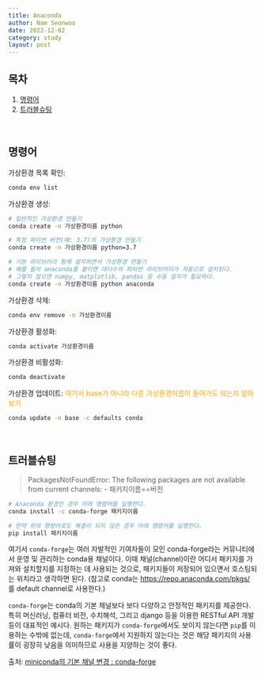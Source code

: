 ```yaml
---
title: Anaconda
author: Nam Seonwoo
date: 2022-12-02
category: study
layout: post
---
```


## 목차
1. [명령어](#명령어)
2. [트러블슈팅](#트러블슈팅)
</br>

## 명령어

가상환경 목록 확인:
```bash
conda env list
```

가상환경 생성:
```bash
# 일반적인 가상환경 만들기
conda create -n 가상환경이름 python

# 특정 파이썬 버전(예: 3.7)의 가상환경 만들기
conda create -n 가상환경이름 python=3.7

# 기본 라이브러리 함께 설치하면서 가상환경 만들기
# 예를 들어 anaconda를 붙이면 대다수의 파이썬 라이브러리가 자동으로 설치된다.
# 그렇지 않으면 numpy, matplotlib, pandas 등 수동 설치가 필요하다.
conda create -n 가상환경이름 python anaconda
```

가상환경 삭제:
```bash
conda env remove -n 가상환경이름
```

가상환경 활성화:
```bash
conda activate 가상환경이름
```

가상환경 비활성화:
```bash
conda deactivate
```

가상환경 업데이트:
<span style="color: orange">여기서 base가 아니라 다른 가상환경이름이 들어가도 되는지 알아 보기</span>
```bash
conda update -n base -c defaults conda
```
</br>

## 트러블슈팅
> PackagesNotFoundError: The following packages are not available from current channels:
> \- 패키지이름\==버전
```bash
# Anaconda 환경인 경우 아래 명령어를 실행한다.
conda install -c conda-forge 패키지이름

# 만약 위의 명령어로도 해결이 되지 않은 경우 아래 명령어를 실행한다.
pip install 패키지이름
```
여기서 `conda-forge`는 여러 자발적인 기여자들이 모인 conda-forge라는 커뮤니티에서 운영 및 관리하는 conda용 채널이다. 이때 채널(channel)이란 어디서 패키지를 가져와 설치할지를 지정하는 데 사용되는 것으로, 패키지들이 저장되어 있으면서 호스팅되는 위치라고 생각하면 된다. (참고로 conda는 https://repo.anaconda.com/pkgs/ 를 default channel로 사용한다.)  

`conda-forge`는 conda의 기본 채널보다 보다 다양하고 안정적인 패키지를 제공한다. 특히 머신러닝, 컴퓨터 비전, 수치해석, 그리고 django 등을 이용한 RESTful API 개발 등이 대표적인 예시다. 원하는 패키지가 `conda-forge`에서도 보이지 않는다면 `pip`를 이용하는 수밖에 없는데, `conda-forge`에서 지원하지 않는다는 것은 해당 패키지의 사용률이 굉장히 낮음을 의미하므로 사용을 지양하는 것이 좋다.  

출처: [miniconda의 기본 채널 변경 : conda-forge](https://dsaint31.tistory.com/261)
